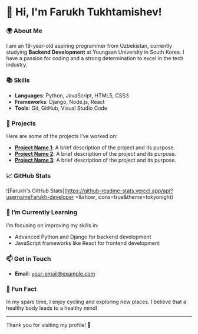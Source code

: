 # 👋 Hi, I'm Farukh Tukhtamishev!

### 🌍 About Me
I am an 18-year-old aspiring programmer from Uzbekistan, currently studying **Backend Development** at Youngsan University in South Korea. I have a passion for coding and a strong determination to excel in the tech industry.

### 📚 Skills
- **Languages**: Python, JavaScript, HTML5, CSS3
- **Frameworks**: Django, Node.js, React
- **Tools**: Git, GitHub, Visual Studio Code

### 🚀 Projects
Here are some of the projects I’ve worked on:
- **[Project Name 1](https://github.com/your-github-username/project1)**: A brief description of the project and its purpose.
- **[Project Name 2](https://github.com/your-github-username/project2)**: A brief description of the project and its purpose.
- **[Project Name 3](https://github.com/your-github-username/project3)**: A brief description of the project and its purpose.

### 📈 GitHub Stats
![Farukh's GitHub Stats](https://github-readme-stats.vercel.app/api?usernameFarukh-developer
=&show_icons=true&theme=tokyonight)

### 🌱 I’m Currently Learning
I’m focusing on improving my skills in:
- Advanced Python and Django for backend development
- JavaScript frameworks like React for frontend development

### 📫 Get in Touch
- **Email**: your-email@example.com

### 🎉 Fun Fact
In my spare time, I enjoy cycling and exploring new places. I believe that a healthy body leads to a healthy mind!

---

Thank you for visiting my profile! 🚀
